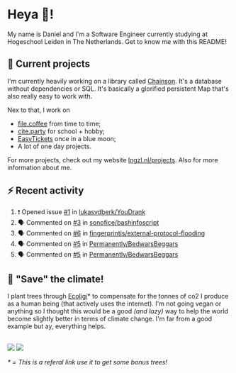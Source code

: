 # Heya 👋!

My name is Daniel and I'm a Software Engineer currently studying at Hogeschool Leiden in The Netherlands. Get to know me with this README!

## 💪 Current projects
I'm currently heavily working on a library called [Chainson](https://github.com/abcdan/chainson). It's a database without dependencies or SQL. It's basically a glorified persistent Map that's also really easy to work with.

Nex to that, I work on
- [file.coffee](https://file.coffee) from time to time;
- [cite.party](https://cite.party) for school + hobby;
- [EasyTickets](https://easytickets.xyz) once in a blue moon;
- A lot of one day projects.

For more projects, check out my website [lngzl.nl/projects](https://lngzl.nl/projects). Also for more information about me.

## ⚡ Recent activity
<!--START_SECTION:activity-->
1. ❗️ Opened issue [#1](https://github.com/lukasvdberk/YouDrank/issues/1) in [lukasvdberk/YouDrank](https://github.com/lukasvdberk/YouDrank)
2. 🗣 Commented on [#3](https://github.com/sonofice/bashinfoscript/issues/3) in [sonofice/bashinfoscript](https://github.com/sonofice/bashinfoscript)
3. 🗣 Commented on [#6](https://github.com/fingerprintjs/external-protocol-flooding/issues/6) in [fingerprintjs/external-protocol-flooding](https://github.com/fingerprintjs/external-protocol-flooding)
4. 🗣 Commented on [#5](https://github.com/Permanently/BedwarsBeggars/issues/5) in [Permanently/BedwarsBeggars](https://github.com/Permanently/BedwarsBeggars)
5. 🗣 Commented on [#5](https://github.com/Permanently/BedwarsBeggars/issues/5) in [Permanently/BedwarsBeggars](https://github.com/Permanently/BedwarsBeggars)
<!--END_SECTION:activity-->

## 🌳 "Save" the climate!
I plant trees through <a href="https://ecologi.com/lngzl?r=6005cc57f70194001deaedfa">Ecoligi</a>* to compensate for the tonnes of co2 I produce as a human being (that actively uses the internet). I'm not going vegan or anything so I thought this would be a good _(and lazy)_ way to help the world become slightly better in terms of climate change. I'm far from a good example but ay, everything helps.

<br><a href="https://ecologi.com/lngzl?r=6005cc57f70194001deaedfa"><img src="https://img.shields.io/ecologi/trees/lngzl"></a> <a href="https://ecologi.com/lngzl?r=6005cc57f70194001deaedfa"><img src="https://img.shields.io/ecologi/carbon/lngzl"></a>



_\* = This is a referal link use it to get some bonus trees!_
